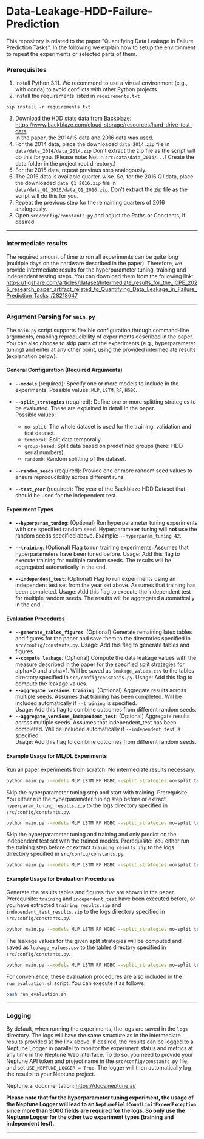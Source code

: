 # Data-Leakage-HDD-Failure-Prediction

This repository is related to the paper "Quantifying Data Leakage in Failure Prediction Tasks".
In the following we explain how to setup the environment to repeat the experiments or selected parts of them.

### Prerequisites

1. Install Python 3.11. We recommend to use a virtual environment (e.g., with conda) to avoid conflicts with other Python projects.
2. Install the requirements listed in `requirements.txt`

```[shell]
pip install -r requirements.txt
```

3. Download the HDD stats data from Backblaze: https://www.backblaze.com/cloud-storage/resources/hard-drive-test-data
   <br> In the paper, the 2014/15 data and 2016 data was used.
4. For the 2014 data, place the downloaded `data_2014.zip` file in `data/data_2014/data_2014.zip` Don't extract the zip
   file as the script will do this for you. (Please note: Not in `src/data/data_2014/...`! Create the data folder in the project root directory.) 
5. For the 2015 data, repeat previous step analogously.
6. The 2016 data is available quarter-wise. So, for the 2016 Q1 data, place the downloaded `data_Q1_2016.zip` file
   in `data/data_Q1_2016/data_Q1_2016.zip`. Don't extract the zip file as the script will do this for you.
7. Repeat the previous step for the remaining quarters of 2016 analogously.
8. Open `src/config/constants.py` and adjust the Paths or Constants, if desired.

---

### Intermediate results

The required amount of time to run all experiments can be quite long (multiple days on the hardware described in the
paper). Therefore, we provide intermediate results for the hyperparameter tuning, training and independent testing
steps. You can download them from the following link: https://figshare.com/articles/dataset/Intermediate_results_for_the_ICPE_2025_research_paper_artifact_related_to_Quantifying_Data_Leakage_in_Failure_Prediction_Tasks_/28218647

---

### Argument Parsing for `main.py`

The `main.py` script supports flexible configuration through command-line arguments, enabling reproducibility of
experiments described in the paper. You can also choose to skip parts of the experiments (e.g., hyperparameter tuning)
and enter at any other point, using the provided intermediate results (explanation below).

#### General Configuration (Required Arguments)

- **`--models`** (required): Specify one or more models to include in the experiments.
  Possible values: `MLP`, `LSTM`, `RF`, `HGBC`.

- **`--split_strategies`** (required): Define one or more splitting strategies to be evaluated. These are explained in
  detail in the paper.  
  Possible values:
    - `no-split`: The whole dataset is used for the training, validation and test dataset.
    - `temporal`: Split data temporally.
    - `group-based`: Split data based on predefined groups (here: HDD serial numbers).
    - `random0`: Random splitting of the dataset.

- **`--random_seeds`** (required): Provide one or more random seed values to ensure reproducibility across different
  runs.

- **`--test_year`** (required): The year of the Backblaze HDD Dataset that should be used for the independent test.

#### Experiment Types

- **`--hyperparam_tuning`**: (Optional) Run hyperparameter tuning experiments with one specified random seed.
  Hyperparameter tuning will **not** use the random seeds specified above.
  Example: `--hyperparam_tuning 42`.

- **`--training`**: (Optional) Flag to run training experiments. Assumes that hyperparameters have been tuned before.
  Usage: Add this flag to execute training for multiple random seeds. The results will be aggregated automatically in
  the end.

- **`--independent_test`**: (Optional) Flag to run experiments using an independent test set from the year set above.
  Assumes that training has been completed.
  Usage: Add this flag to execute the independent test for multiple random seeds. The results will be aggregated
  automatically in the end.

#### Evaluation Procedures

- **`--generate_tables_figures`**: (Optional) Generate remaining latex tables and figures for the paper and save them to
  the directories specified in `src/config/constants.py`.
  Usage: Add this flag to generate tables and figures.
- **`--compute_leakage`**: (Optional) Compute the data leakage values with the measure described in the paper for the
  specified split strategies for alpha=0 and alpha=1. Will be saved as `leakage_values.csv` to the tables directory
  specified in `src/config/constants.py`.
  Usage: Add this flag to compute the leakage values.
- **`--aggregate_versions_training`**: (Optional) Aggregate results across multiple seeds. Assumes that training has
  been completed. Will be included automatically if `--training` is specified.  
  Usage: Add this flag to combine outcomes from different random seeds.
- **`--aggregate_versions_independent_test`**: (Optional) Aggregate results across multiple seeds. Assumes that
  independent_test has been completed. Will be included automatically if `--independent_test` is specified.  
  Usage: Add this flag to combine outcomes from different random seeds.

#### Example Usage for ML/DL Experiments

Run all paper experiments from scratch. No intermediate results necessary.

```bash
python main.py --models MLP LSTM RF HGBC --split_strategies no-split temporal group-based random0 --random_seeds 43 44 45 46 47 --test_year 2016 --hyperparam_tuning 42 --training --independent_test
```

Skip the hyperparameter tuning step and start with training.
Prerequisite: You either run the hyperparameter tuning step before or extract `hyperparam_tuning_results.zip` to the
logs directory specified in `src/config/constants.py`.

```bash
python main.py --models MLP LSTM RF HGBC --split_strategies no-split temporal group-based random0 --random_seeds 43 44 45 46 47 --test_year 2016 --training --independent_test
```

Skip the hyperparameter tuning and training and only predict on the independent test set with the trained models.
Prerequisite: You either run the training step before or extract `training_results.zip` to the logs directory specified
in `src/config/constants.py`.

```bash
python main.py --models MLP LSTM RF HGBC --split_strategies no-split temporal group-based random0 --random_seeds 43 44 45 46 47 --test_year 2016 --independent_test
```

#### Example Usage for Evaluation Procedures

Generate the results tables and figures that are shown in the paper.
Prerequisite: `training` and `independent_test` have been executed before, or you have extracted `training_results.zip`
and `independent_test_results.zip` to the logs directory specified in `src/config/constants.py`.

```bash
python main.py --models MLP LSTM RF HGBC --split_strategies no-split temporal group-based random0 --random_seeds 43 44 45 46 47 --test_year 2016 --generate_tables_figures
```

The leakage values for the given split strategies will be computed and saved as `leakage_values.csv` to the tables
directory specified in `src/config/constants.py`.

```bash
python main.py --models MLP LSTM RF HGBC --split_strategies no-split temporal group-based random0 --random_seeds 43 44 45 46 47 --test_year 2016 --compute_leakage
```

For convenience, these evaluation procedures are also included in the `run_evaluation.sh` script. You can execute it as
follows:

```bash
bash run_evaluation.sh
```

---

### Logging

By default, when running the experiments, the logs are saved in the `logs` directory. The logs will have the same
structure as in the intermediate results provided at the link above.
If desired, the results can be logged to a Neptune Logger in parallel to monitor the experiment status and metrics at
any time in the Neptune Web interface. To do so, you need to provide your Neptune API token and project name in
the `src/config/constants.py` file, and set `USE_NEPTUNE_LOGGER = True`. The logger will then automatically log the
results to your Neptune project.

Neptune.ai documentation: https://docs.neptune.ai/

**Please note that for the hyperparameter tuning experiment, the usage of the Neptune Logger will lead to
an `NeptuneFieldCountLimitExceedException` since more than 9000 fields are required for the logs. So only use the
Neptune Logger for the other two experiment types (training and independent test).**

--- 
